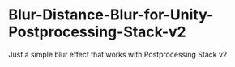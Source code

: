 # Blur-Distance-Blur-for-Unity-Postprocessing-Stack-v2
Just a simple blur effect that works with Postprocessing Stack v2
